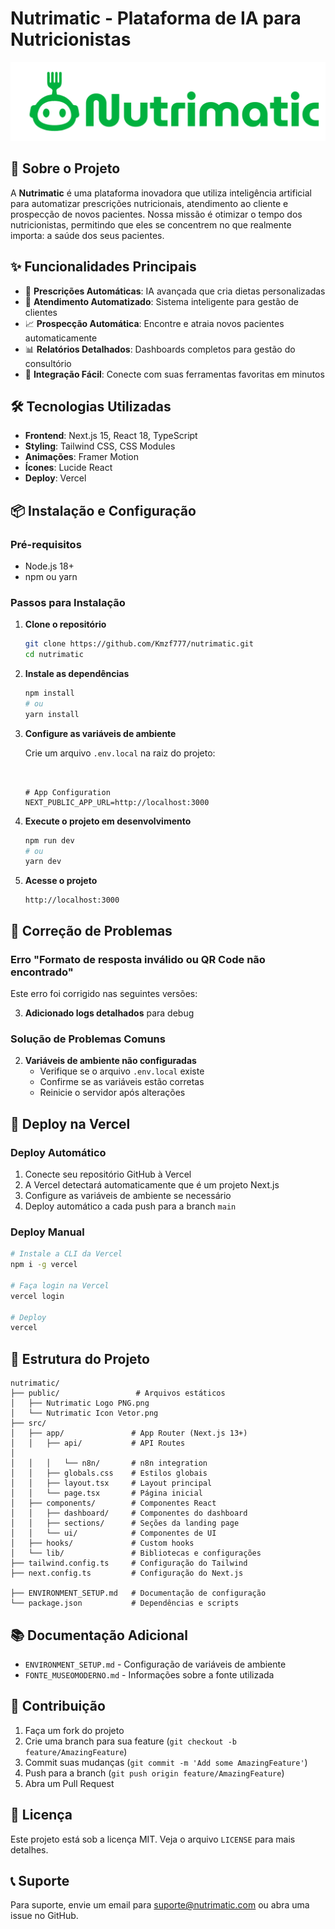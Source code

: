 # Nutrimatic - Plataforma de IA para Nutricionistas

![Nutrimatic Logo](public/Nutrimatic%20Logo%20PNG.png)

## 🚀 Sobre o Projeto

A **Nutrimatic** é uma plataforma inovadora que utiliza inteligência artificial para automatizar prescrições nutricionais, atendimento ao cliente e prospecção de novos pacientes. Nossa missão é otimizar o tempo dos nutricionistas, permitindo que eles se concentrem no que realmente importa: a saúde dos seus pacientes.

## ✨ Funcionalidades Principais

- 🤖 **Prescrições Automáticas**: IA avançada que cria dietas personalizadas
- 🤖 **Atendimento Automatizado**: Sistema inteligente para gestão de clientes
- 📈 **Prospecção Automática**: Encontre e atraia novos pacientes automaticamente
- 📊 **Relatórios Detalhados**: Dashboards completos para gestão do consultório
- 🔄 **Integração Fácil**: Conecte com suas ferramentas favoritas em minutos

## 🛠️ Tecnologias Utilizadas

- **Frontend**: Next.js 15, React 18, TypeScript
- **Styling**: Tailwind CSS, CSS Modules
- **Animações**: Framer Motion
- **Ícones**: Lucide React
- **Deploy**: Vercel


## 📦 Instalação e Configuração

### Pré-requisitos

- Node.js 18+ 
- npm ou yarn


### Passos para Instalação

1. **Clone o repositório**
   ```bash
   git clone https://github.com/Kmzf777/nutrimatic.git
   cd nutrimatic
   ```

2. **Instale as dependências**
   ```bash
   npm install
   # ou
   yarn install
   ```

3. **Configure as variáveis de ambiente**
   
   Crie um arquivo `.env.local` na raiz do projeto:
   ```env
   
   
   # App Configuration
   NEXT_PUBLIC_APP_URL=http://localhost:3000
   ```



6. **Execute o projeto em desenvolvimento**
   ```bash
   npm run dev
   # ou
   yarn dev
   ```

7. **Acesse o projeto**
   ```
   http://localhost:3000
   ```

## 🔧 Correção de Problemas

### Erro "Formato de resposta inválido ou QR Code não encontrado"

Este erro foi corrigido nas seguintes versões:



3. **Adicionado logs detalhados** para debug


### Solução de Problemas Comuns



2. **Variáveis de ambiente não configuradas**
   - Verifique se o arquivo `.env.local` existe
   - Confirme se as variáveis estão corretas
   - Reinicie o servidor após alterações



## 🚀 Deploy na Vercel

### Deploy Automático

1. Conecte seu repositório GitHub à Vercel
2. A Vercel detectará automaticamente que é um projeto Next.js
3. Configure as variáveis de ambiente se necessário
4. Deploy automático a cada push para a branch `main`

### Deploy Manual

```bash
# Instale a CLI da Vercel
npm i -g vercel

# Faça login na Vercel
vercel login

# Deploy
vercel
```

## 📁 Estrutura do Projeto

```
nutrimatic/
├── public/                 # Arquivos estáticos
│   ├── Nutrimatic Logo PNG.png
│   └── Nutrimatic Icon Vetor.png
├── src/
│   ├── app/               # App Router (Next.js 13+)
│   │   ├── api/           # API Routes
│   
│   │   │   └── n8n/       # n8n integration
│   │   ├── globals.css    # Estilos globais
│   │   ├── layout.tsx     # Layout principal
│   │   └── page.tsx       # Página inicial
│   ├── components/        # Componentes React
│   │   ├── dashboard/     # Componentes do dashboard
│   │   ├── sections/      # Seções da landing page
│   │   └── ui/            # Componentes de UI
│   ├── hooks/             # Custom hooks
│   └── lib/               # Bibliotecas e configurações
├── tailwind.config.ts     # Configuração do Tailwind
├── next.config.ts         # Configuração do Next.js

├── ENVIRONMENT_SETUP.md   # Documentação de configuração
└── package.json           # Dependências e scripts
```

## 📚 Documentação Adicional



- `ENVIRONMENT_SETUP.md` - Configuração de variáveis de ambiente
- `FONTE_MUSEOMODERNO.md` - Informações sobre a fonte utilizada

## 🤝 Contribuição

1. Faça um fork do projeto
2. Crie uma branch para sua feature (`git checkout -b feature/AmazingFeature`)
3. Commit suas mudanças (`git commit -m 'Add some AmazingFeature'`)
4. Push para a branch (`git push origin feature/AmazingFeature`)
5. Abra um Pull Request

## 📄 Licença

Este projeto está sob a licença MIT. Veja o arquivo `LICENSE` para mais detalhes.

## 📞 Suporte

Para suporte, envie um email para suporte@nutrimatic.com ou abra uma issue no GitHub.
